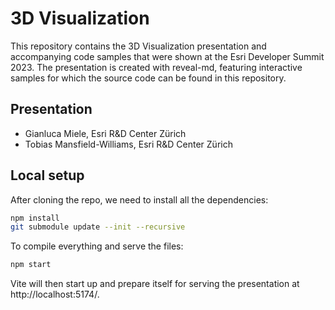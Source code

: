 # 3D Visualization

This repository contains the 3D Visualization presentation and accompanying code samples that were shown at the Esri Developer Summit 2023. The presentation is created with reveal-md, featuring interactive samples for which the source code can be found in this repository.

## Presentation

- Gianluca Miele, Esri R&D Center Zürich
- Tobias Mansfield-Williams, Esri R&D Center Zürich

## Local setup

After cloning the repo, we need to install all the dependencies:

```bash
npm install
git submodule update --init --recursive
```

To compile everything and serve the files:

```bash
npm start
```

Vite will then start up and prepare itself for serving the presentation at http://localhost:5174/.

